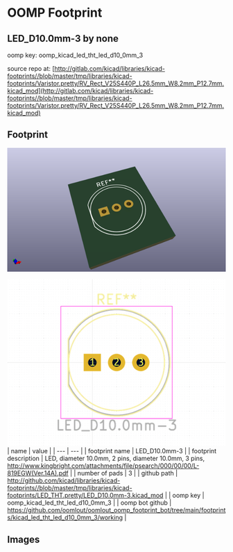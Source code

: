 # OOMP Footprint  
## LED_D10.0mm-3  by none  
  
oomp key: oomp_kicad_led_tht_led_d10_0mm_3  
  
source repo at: [http://gitlab.com/kicad/libraries/kicad-footprints//blob/master/tmp/libraries/kicad-footprints/Varistor.pretty/RV_Rect_V25S440P_L26.5mm_W8.2mm_P12.7mm.kicad_mod](http://gitlab.com/kicad/libraries/kicad-footprints//blob/master/tmp/libraries/kicad-footprints/Varistor.pretty/RV_Rect_V25S440P_L26.5mm_W8.2mm_P12.7mm.kicad_mod)  
## Footprint  
  
[![working_kicad_pcb_3d.png](working_kicad_pcb_3d_600.png)](working_kicad_pcb_3d.png)  
  
[![working.png](working_600.png)](working.png)  
| name | value | 
| --- | --- | 
| footprint name | LED_D10.0mm-3 | 
| footprint description | LED, diameter 10.0mm, 2 pins, diameter 10.0mm, 3 pins, http://www.kingbright.com/attachments/file/psearch/000/00/00/L-819EGW(Ver.14A).pdf | 
| number of pads | 3 | 
| github path | http://github.com/kicad/libraries/kicad-footprints//blob/master/tmp/libraries/kicad-footprints/LED_THT.pretty/LED_D10.0mm-3.kicad_mod | 
| oomp key | oomp_kicad_led_tht_led_d10_0mm_3 | 
| oomp bot github | https://github.com/oomlout/oomlout_oomp_footprint_bot/tree/main/footprints/kicad_led_tht_led_d10_0mm_3/working | 
## Images  
